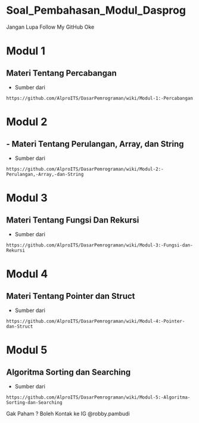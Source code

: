 # Soal_Pembahasan_Modul_Dasprog

Jangan Lupa Follow My GitHub Oke

# Modul 1
## Materi Tentang Percabangan
- Sumber dari
```
https://github.com/AlproITS/DasarPemrograman/wiki/Modul-1:-Percabangan
```

# Modul 2
## - Materi Tentang Perulangan, Array, dan String  
- Sumber dari
```
https://github.com/AlproITS/DasarPemrograman/wiki/Modul-2:-Perulangan,-Array,-dan-String
```

# Modul 3
## Materi Tentang Fungsi Dan Rekursi 
- Sumber dari
```
https://github.com/AlproITS/DasarPemrograman/wiki/Modul-3:-Fungsi-dan-Rekursi
```

# Modul 4
## Materi Tentang Pointer dan Struct
- Sumber dari 
```
https://github.com/AlproITS/DasarPemrograman/wiki/Modul-4:-Pointer-dan-Struct
```

# Modul 5
## Algoritma Sorting dan Searching
- Sumber dari
```
https://github.com/AlproITS/DasarPemrograman/wiki/Modul-5:-Algoritma-Sorting-dan-Searching
```

Gak Paham ? 
Boleh Kontak ke IG @robby.pambudi
